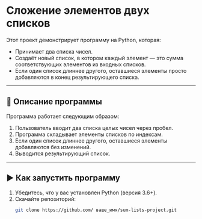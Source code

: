 # Сложение элементов двух списков

Этот проект демонстрирует программу на Python, которая:
- Принимает два списка чисел.
- Создаёт новый список, в котором каждый элемент — это сумма соответствующих элементов из входных списков.
- Если один список длиннее другого, оставшиеся элементы просто добавляются в конец результирующего списка.

---

## 🧾 Описание программы

Программа работает следующим образом:

1. Пользователь вводит два списка целых чисел через пробел.
2. Программа складывает элементы списков по индексам.
3. Если один список длиннее другого, оставшиеся элементы добавляются без изменений.
4. Выводится результирующий список.

---

## ▶️ Как запустить программу

1. Убедитесь, что у вас установлен Python (версия 3.6+).
2. Скачайте репозиторий:
   ```bash
   git clone https://github.com/ ваше_имя/sum-lists-project.git
